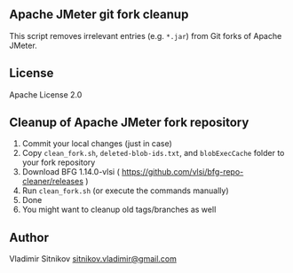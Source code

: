 Apache JMeter git fork cleanup
--------------------------------

This script removes irrelevant entries (e.g. `*.jar`) from Git forks of Apache JMeter.

License
-------

Apache License 2.0


Cleanup of Apache JMeter fork repository
----------------------------------------

1. Commit your local changes (just in case)
1. Copy `clean_fork.sh`, `deleted-blob-ids.txt`, and `blobExecCache` folder to your fork repository
1. Download BFG 1.14.0-vlsi ( https://github.com/vlsi/bfg-repo-cleaner/releases )
1. Run `clean_fork.sh` (or execute the commands manually)
1. Done
1. You might want to cleanup old tags/branches as well

Author
------

Vladimir Sitnikov <sitnikov.vladimir@gmail.com>
